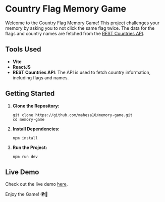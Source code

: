 # Country Flag Memory Game

Welcome to the Country Flag Memory Game! This project challenges your memory by asking you to not click the same flag twice. The data for the flags and country names are fetched from the [REST Countries API](https://restcountries.com/).

## Tools Used

- **Vite**
- **ReactJS**
- **REST Countries API**: The API is used to fetch country information, including flags and names.

## Getting Started

1. **Clone the Repository:**
   ```
   git clone https://github.com/mahesa10/memory-game.git
   cd memory-game
   ```

2. **Install Dependencies:**
   ```
   npm install
   ```

3. **Run the Project:**
   ```
   npm run dev
   ```

## Live Demo

Check out the live demo [here](https://mahesa10.github.io/memory-game/).

Enjoy the Game! 🌍🚩
